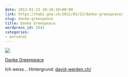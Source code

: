 ```yaml
---
date: 2012-01-23 20:10:18+00:00
link: https://habi.gna.ch/2012/01/23/danke-greenpeace/
slug: danke-greenpeace
title: Danke Greenpeace
wordpress_id: 2641
categories:
- personal
---
```


[![](https://static.flickr.com/7162/6750677769_1c938f4f34_m.jpg)](https://www.flickr.com/photos/habi/6750677769/)

[Danke Greenpeace](https://www.flickr.com/photos/habi/6750677769/)

Ich weiss...
Hintergrund: [david-werden.ch/](http://david-werden.ch/)